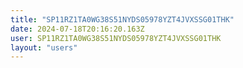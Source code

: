 ```yaml
---
title: "SP11RZ1TA0WG38S51NYDS05978YZT4JVXSSG01THK"
date: 2024-07-18T20:16:20.163Z
user: SP11RZ1TA0WG38S51NYDS05978YZT4JVXSSG01THK
layout: "users"
---
```

    